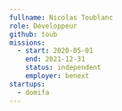 ```yaml
---
fullname: Nicolas Toublanc
role: Développeur
github: toub
missions:
  - start: 2020-05-01
    end: 2021-12-31
    status: independent
    employer: benext
startups:
  - domifa
---
```


